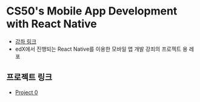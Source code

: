 # CS50's Mobile App Development with React Native
* [강좌 링크](https://courses.edx.org/courses/course-v1:HarvardX+CS50M+Mobile/course/)
* edX에서 진행되는 React Native를 이용한 모바일 앱 개발 강죄의 프로젝트 용 레포

## 프로젝트 링크
* [Project 0]()
